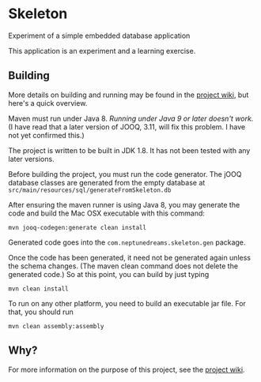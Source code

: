 # Skeleton
Experiment of a simple embedded database application 

This application is an experiment and a learning exercise. 

## Building
More details on building and running may be found in the [project wiki](https://github.com/SwingGuy1024/Skeleton/wiki/Skeleton-Key-Application), but here's a quick overview.

Maven must run under Java 8. *Running under Java 9 or later doesn't work.* (I have read that a later version of JOOQ, 3.11, will fix this problem. I have not yet confirmed this.)

The project is written to be built in JDK 1.8. It has not been tested with any later versions. 

Before building the project, you must run the code generator. The jOOQ database classes are generated from the empty database at `src/main/resources/sql/generateFromSkeleton.db`

After ensuring the maven runner is using Java 8, you may generate the code and build the Mac OSX executable with this command:

    mvn jooq-codegen:generate clean install

Generated code goes into the `com.neptunedreams.skeleton.gen` package.

Once the code has been generated, it need not be generated again unless the schema changes. (The maven clean command does not delete the generated code.) So at this point, you can build by just typing

    mvn clean install

To run on any other platform, you need to build an executable jar file. For that, you should run

    mvn clean assembly:assembly

## Why?

For more information on the purpose of this project, see the [project wiki](https://github.com/SwingGuy1024/Skeleton/wiki/Skeleton-Key-Application).
